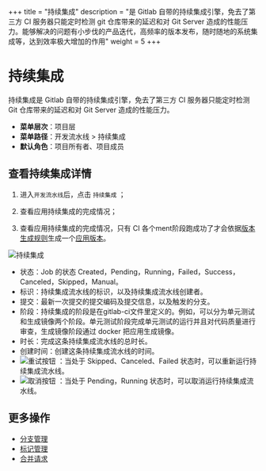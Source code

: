 ﻿+++
title = "持续集成"
description = "是 Gitlab 自带的持续集成引擎，免去了第三方 CI 服务器只能定时检测 git 仓库带来的延迟和对 Git Server 造成的性能压力。能够解决的问题有小步伐的产品迭代，高频率的版本发布，随时随地的系统集成等，达到效率极大增加的作用"
weight = 5
+++

# 持续集成

持续集成是 Gitlab 自带的持续集成引擎，免去了第三方 CI 服务器只能定时检测 Git 仓库带来的延迟和对 Git Server 造成的性能压力。

  - **菜单层次**：项目层
  - **菜单路径**：开发流水线 > 持续集成
  - **默认角色**：项目所有者、项目成员

## 查看持续集成详情

 1. 进入`开发流水线`后，点击 `持续集成` ；

 1. 查看应用持续集成的完成情况；

 1. 查看应用持续集成的完成情况，只有 CI 各个ment阶段跑成功了才会依据[版本生成规则](../branch)生成一个[应用版本](../../application-management/application-version)。

![](/docs/user-guide/development-pipeline/image/持续集成.png "持续集成") 
      
 - 状态：Job 的状态 Created，Pending，Running，Failed，Success，Canceled，Skipped，Manual。
 - 标识：持续集成流水线的标识，以及持续集成流水线创建者。
 - 提交：最新一次提交的提交编码及提交信息，以及触发的分支。
 - 阶段：持续集成的阶段是在gitlab-ci文件里定义的。例如，可以分为单元测试和生成镜像两个阶段。单元测试阶段完成单元测试的运行并且对代码质量进行审查，生成镜像阶段通过 docker 把应用生成镜像。
 - 时长：完成这条持续集成流水线的总时长。
 - 创建时间：创建这条持续集成流水线的时间。
 - ![重试按钮](/docs/user-guide/development-pipeline/image/retry_button.png) ：当处于 Skipped、Canceled、Failed 状态时，可以重新运行持续集成流水线。
 - ![取消按钮](/docs/user-guide/development-pipeline/image/cancle_button.png) ：当处于 Pending，Running 状态时，可以取消运行持续集成流水线。 

## 更多操作
- [分支管理](../branch)
- [标记管理](../tag)
- [合并请求](../merge-request)